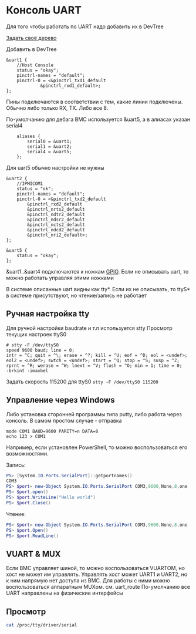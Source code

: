 # Консоль UART
Для того чтобы работать по UART надо добавить их в DevTree

[Задать своё дерево](dev_tree.md)

Добавить в DevTree

```
&uart1 {
	//Host Console
	status = "okay";
	pinctrl-names = "default";
	pinctrl-0 = <&pinctrl_txd1_default
		     &pinctrl_rxd1_default>;
};

```
Пины подключаются в соответствии с тем, какие линии подключены. Обычно либо только RX, TX. Либо все 8.

По-умолчанию для дебага BMC используется &uart5, а в алиасах указан serial4

```
	aliases {
		serial0 = &uart1;
		serial1 = &uart2; 
		serial4 = &uart5;
	};

```

Для uart5 обычно настройки не нужны

```
&uart2 {
	//IPMICOM1
	status = "ok";
	pinctrl-names = "default";
	pinctrl-0 = <&pinctrl_txd2_default
		&pinctrl_rxd2_default
		&pinctrl_nrts2_default
		&pinctrl_ndtr2_default
		&pinctrl_ndsr2_default
		&pinctrl_ncts2_default
		&pinctrl_ndcd2_default
		&pinctrl_nri2_default>;
};

&uart5 {
	status = "okay";
};
```

&uart1..&uart4 подключаются к ножкам [GPIO](gpio). Если не описывать uart, то можно работать управляя этими ножками

В системе описанные uart видны как tty*. Если их не описывать, то ttyS* в системе присутствуют, но чтение/запись не работает

##  Ручная настройка tty
Для ручной настройки baudrate и т.п используется stty
Просмотр текущих настроек ttyS0
```
# stty -F /dev/ttyS0 
speed 9600 baud; line = 0;
intr = ^C; quit = ^\; erase = ^?; kill = ^U; eof = ^D; eol = <undef>; eol2 = <undef>; swtch = <undef>; start = ^Q; stop = ^S; susp = ^Z; rprnt = ^R; werase = ^W; lnext = ^V; flush = ^O; min = 1; time = 0;
-brkint -imaxbel
```
Задать скорость 115200 для ttyS0 `stty -F /dev/ttyS0 115200`
## Управление через Windows
Либо установка сторонней программы типа putty, либо работа через консоль. В самом простом случае - отправка
```
mode COM1 BAUD=9600 PARITY=n DATA=8
echo 123 > COM1
```

Например, если установлен PowerShell, то можно воспользоваться его возможностями.

Запись:

```powershell
PS> [System.IO.Ports.SerialPort]::getportnames()
COM3
PS> $port= new-Object System.IO.Ports.SerialPort COM3,9600,None,8,one
PS> $port.open()
PS> $port.WriteLine("Hello world")
PS> $port.Close()
```

Чтение:

```powershell
PS> $port= new-Object System.IO.Ports.SerialPort COM3,9600,None,8,one
PS> $port.Open()
PS> $port.ReadLine()
```
## VUART & MUX
Если BMC управляет шиной, то можно воспользоваться VUARTOM, но хост не может им управлять. Управлять хост может UART1 и UART2, но к ним напрямую нет доступа из BMC. Для работы с ними можно воспользоваться аппаратным MUXом. см. uart_route
По-умолчанию все UART направлены на физические интерфейсы
## Просмотр 
```bash
cat /proc/tty/driver/serial
```